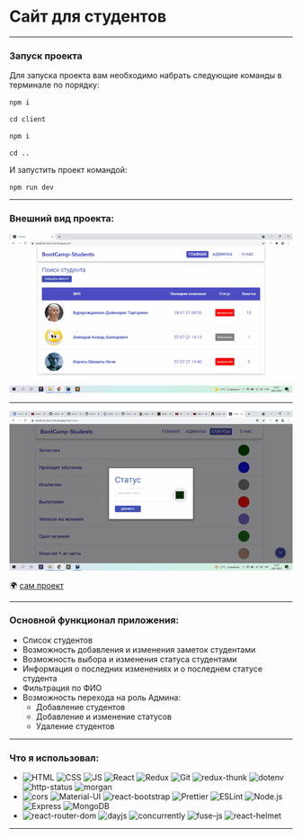 # Сайт для студентов
____
### Запуск проекта
Для запуска проекта вам необходимо набрать следующие команды в терминале по порядку:
```
npm i 
``` 
```
cd client
```

```
npm i
```
```
cd ..
```
И запустить проект командой:
```
npm run dev
```
___
### Внешний вид проекта:

![gif](https://github.com/saytkhanov/students-bootcamp-app/blob/main/img.gif)
___
![gif](https://github.com/saytkhanov/students-bootcamp-app/blob/main/img2.gif)

[comment]: <> (###Технологии проекта)

[comment]: <> (____)

🌍 [сам проект](https://students-mern.herokuapp.com/)
___
### Основной функционал приложения:
- Список студентов
- Возможность добавления и изменения заметок студентами
- Возможность выбора и изменения статуса студентами
- Информация о последних изменениях и о последнем статусе студента
- Фильтрация по ФИО
- Возможность перехода на роль Админа:
    - Добавление студентов
    - Добавление и изменение статусов
    - Удаление студентов
____

### Что я использовал:
- ![HTML](https://img.shields.io/badge/HTML-orange?style=flat-square&logo=HTML5)
  ![CSS](https://img.shields.io/badge/CSS-blue?style=flat-square&logo=css3)
  ![JS](https://img.shields.io/badge/JavaScript-red?style=flat-square&logo=javaScript)
  ![React](https://img.shields.io/badge/React-blue?style=flat-square&logo=react)
  ![Redux](https://img.shields.io/badge/Redux-purple?style=flat-square&logo=redux)
  ![Git](https://img.shields.io/badge/Git-g?style=flat-square&logo=git)
   ![redux-thunk](https://img.shields.io/badge/redux-thunk-blue?style=flat-square&logo=redux-thunk)
  ![dotenv](https://img.shields.io/badge/-dotenv-red)
  ![http-status](https://img.shields.io/badge/-http--status-purple)
  ![morgan](https://img.shields.io/badge/-morgan-green)
-  ![cors](https://img.shields.io/badge/-cors-pink)
   ![Material-UI](https://img.shields.io/badge/Material-UI-blue?style=flat-square&logo=Material-UI)
   ![react-bootstrap](https://img.shields.io/badge/Bootstrap-purple?style=flat-square&logo=Bootstrap)
   ![Prettier](https://img.shields.io/badge/Prettier-white?style=flat-square&logo=prettier)
   ![ESLint](https://img.shields.io/badge/ESLint-black?style=flat-square&logo=eslint)
   ![Node.js](https://img.shields.io/badge/Node.js-blue?style=flat-square&logo=Node.js)
   ![Express](https://img.shields.io/badge/Express-red?style=flat-square&logo=Express)
   ![MongoDB](https://img.shields.io/badge/MongoDB-red?style=flat-square&logo=MongoDB)
- ![react-router-dom](https://img.shields.io/badge/-react-router-dom-red)
  ![dayjs](https://img.shields.io/badge/-dayjs-orange)
  ![concurrently](https://img.shields.io/badge/-concurrently-black)
  ![fuse-js](https://img.shields.io/badge/-fuse--JS-yellow)
  ![react-helmet](https://img.shields.io/badge/-react--helmet-green)
____

